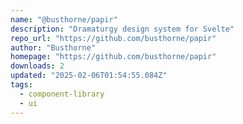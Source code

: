 ```yaml
---
name: "@busthorne/papir"
description: "Dramaturgy design system for Svelte"
repo_url: "https://github.com/busthorne/papir"
author: "Busthorne"
homepage: "https://github.com/busthorne/papir"
downloads: 2
updated: "2025-02-06T01:54:55.084Z"
tags: 
  - component-library
  - ui
---
```

